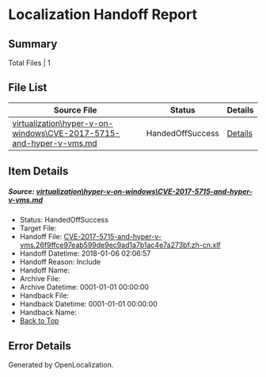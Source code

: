 # <a name='report-top'></a> Localization Handoff Report

## Summary
 Total Files | 1

## File List
 Source File | Status | Details 
 ----------- | ------ | ------- 
 [virtualization\hyper-v-on-windows\CVE-2017-5715-and-hyper-v-vms.md](https://github.com/Microsoft/Virtualization-Documentation-Private/blob/50d31ccdc097f17b8b99cd95da0671de182795cf/virtualization/hyper-v-on-windows/CVE-2017-5715-and-hyper-v-vms.md) | HandedOffSuccess | [Details](#b70f19cbf617803f6bb7eec85c719b8a0d63bec1116)

## Item Details
##### <a name='b70f19cbf617803f6bb7eec85c719b8a0d63bec1116'></a> Source: [virtualization\hyper-v-on-windows\CVE-2017-5715-and-hyper-v-vms.md](https://github.com/Microsoft/Virtualization-Documentation-Private/blob/50d31ccdc097f17b8b99cd95da0671de182795cf/virtualization/hyper-v-on-windows/CVE-2017-5715-and-hyper-v-vms.md)
* Status: HandedOffSuccess
* Target File: 
* Handoff File: [CVE-2017-5715-and-hyper-v-vms.26f9ffce97eab599de9ec9ad1a7b1ac4e7a273bf.zh-cn.xlf](https://github.com/MicrosoftDocs/Virtualization-Documentation-Private.handoff/blob/400b6fb61acf87e9d46ce9b894d759b8af5b08f1/ol-handoff/MicrosoftDocs/Virtualization-Documentation-Private.zh-cn/live/CVE-2017-5715-and-hyper-v-vms.26f9ffce97eab599de9ec9ad1a7b1ac4e7a273bf.zh-cn.xlf)
* Handoff Datetime: 2018-01-06 02:06:57
* Handoff Reason: Include
* Handoff Name: 
* Archive File: 
* Archive Datetime: 0001-01-01 00:00:00
* Handback File: 
* Handback Datetime: 0001-01-01 00:00:00
* Handback Name: 
* [Back to Top](#report-top)


## Error Details

Generated by OpenLocalization.
